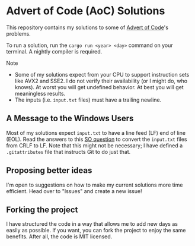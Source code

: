 # Advert of Code (AoC) Solutions

This repository contains my solutions to some of [Advert of Code](https://adventofcode.com/)'s problems.

To run a solution, run the `cargo run <year> <day>` command on your terminal. A nightly compiler is required.

> [!NOTE]
> - Some of my solutions expect from your CPU to support instruction sets like AVX2 and SSE2. I do not verify their availability (or I might do, who knows). At worst you will get undefined behavior. At best you will get meaningless results.
> - The inputs (i.e. `input.txt` files) must have a trailing newline.

## A Message to the Windows Users

Most of my solutions expect `input.txt` to have a line feed (LF) end of line (EOL). Read the answers to this [SO question](https://stackoverflow.com/questions/27810758/how-to-replace-crlf-with-lf-in-a-single-file/27814403) to convert the `input.txt` files from CRLF to LF. Note that this might not be necessary; I have defined a `.gitattributes` file that instructs Git to do just that.

## Proposing better ideas

I'm open to suggestions on how to make my current solutions more time efficient. Head over to "Issues" and create a new issue!

## Forking the project

I have structured the code in a way that allows me to add new days as easily as possible.
If you want, you can fork the project to enjoy the same benefits. After all, the code is MIT licensed.
